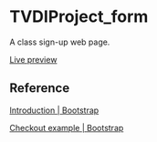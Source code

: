 # TVDIProject_form

A class sign-up web page.

[Live preview](https://allieschen.github.io/TVDIProject_form/)

## Reference

[Introduction | Bootstrap](https://getbootstrap.com/docs/5.1/getting-started/introduction/)

[Checkout example | Bootstrap](https://getbootstrap.com/docs/5.1/examples/checkout/)

